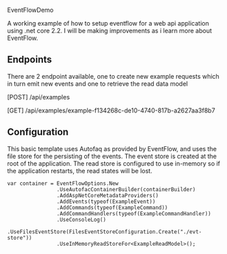 EventFlowDemo

A working example of how to setup eventflow for a web api application using .net core 2.2. I will be making improvements as i learn more about EventFlow.

## Endpoints 

There are 2 endpoint available, one to create new example requests which in turn emit new events and one to retrieve the read data model

[POST] /api/examples 

[GET]  /api/examples/example-f134268c-de10-4740-817b-a2627aa3f8b7


## Configuration 

This basic template uses Autofaq as provided by EventFlow, and uses the file store for the persisting of the events. The event store is created at the root of the application. The read store is configured to use in-memory so if the application restarts, the read states will be lost.

```
var container = EventFlowOptions.New
                .UseAutofacContainerBuilder(containerBuilder)
                .AddAspNetCoreMetadataProviders()
                .AddEvents(typeof(ExampleEvent))
                .AddCommands(typeof(ExampleCommand))
                .AddCommandHandlers(typeof(ExampleCommandHandler))
                .UseConsoleLog()
                .UseFilesEventStore(FilesEventStoreConfiguration.Create("./evt-store"))
                .UseInMemoryReadStoreFor<ExampleReadModel>();
```
